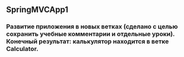 ## SpringMVCApp1
### Развитие приложения в новых ветках (сделано с целью сохранить учебные комментарии и отдельные уроки). Конечный результат: калькулятор находится в ветке Calculator.
